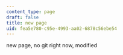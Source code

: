 ```yaml
---
content_type: page
draft: false
title: new page
uid: fea5e780-c95e-4993-aa02-6878c56ebe54
---
```

new page, no git right now, modified